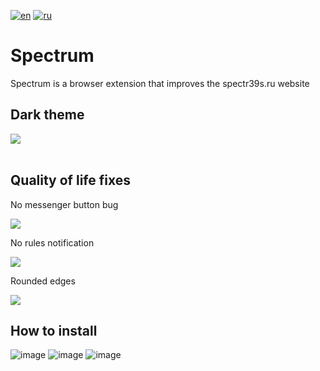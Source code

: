 [![en](https://img.shields.io/badge/lang-en-red.svg)](https://github.com/Alextimka/Spectrum/blob/master/README.md)
[![ru](https://img.shields.io/badge/lang-ru-green.svg)](https://github.com/Alextimka/Spectrum/blob/master/README/README.ru.md)
# Spectrum

Spectrum is a browser extension that improves the spectr39s.ru website

<h2>Dark theme</h2>
<img src="https://github.com/Alextimka/Spectrum/assets/59509074/39fb54aa-7236-4a6d-b361-3a5abc83c4b5">
<br><br>
<h2>Quality of life fixes</h2>
<p>No messenger button bug</p>
<img src="https://github.com/Alextimka/Spectrum/assets/59509074/8bb337f3-c569-42fa-a02d-9c2b84ee85f6">

<br>
<p>No rules notification</p>
<img src="https://github.com/Alextimka/Spectrum/assets/59509074/a0d3e22d-d5bd-42e6-ba6c-0c7f3db9a971">

<br>
<p>Rounded edges</p>
<img src="https://github.com/Alextimka/Spectrum/assets/59509074/0d3784f8-17d6-4260-a9aa-20f57e6e32b7">
<h2>How to install</h2>

![image](https://github.com/Alextimka/Spectrum/assets/59509074/e0f06eca-55c0-487d-aa89-9893231a774f)
![image](https://github.com/Alextimka/Spectrum/assets/59509074/8da4e707-f9cb-4935-9bce-d26c896f3085)
![image](https://github.com/Alextimka/Spectrum/assets/59509074/e1e515cd-29cb-47c5-86ae-6119ccd8d333)
